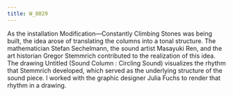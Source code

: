 ```yaml
---
title: W_0029
---
```

As the installation Modification—Constantly Climbing Stones was being built, the idea arose of translating the columns into a tonal structure. The mathematician Stefan Sechelmann, the sound artist Masayuki Ren, and the art historian Gregor Stemmrich contributed to the realization of this idea. The drawing Untitled (Sound Column : Circling Sound) visualizes the rhythm that Stemmrich developed, which served as the underlying structure of the sound piece. I worked with the graphic designer Julia Fuchs to render that rhythm in a drawing.